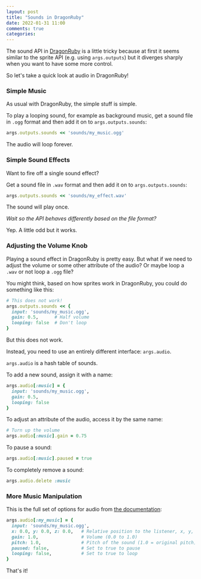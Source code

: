 ```yaml
---
layout: post
title: "Sounds in DragonRuby"
date: 2022-01-31 11:00
comments: true
categories: 
---
```


The sound API in [DragonRuby](https://dragonruby.itch.io/dragonruby-gtk) is a little tricky because at first it seems similar to the sprite API (e.g. using `args.outputs`) but it diverges sharply when you want to have some more control.

So let's take a quick look at audio in DragonRuby!

### Simple Music

As usual with DragonRuby, the simple stuff is simple.

To play a looping sound, for example as background music, get a sound file in `.ogg` format and then add it on to `args.outputs.sounds`:

```ruby
args.outputs.sounds << 'sounds/my_music.ogg'
```

The audio will loop forever.

### Simple Sound Effects

Want to fire off a single sound effect?

Get a sound file in `.wav` format and then add it on to `args.outputs.sounds`:

```ruby
args.outputs.sounds << 'sounds/my_effect.wav'
```

The sound will play once.

_Wait so the API behaves differently based on the file format?_

Yep. A little odd but it works.

### Adjusting the Volume Knob

Playing a sound effect in DragonRuby is pretty easy. But what if we need to adjust the volume or some other attribute of the audio? Or maybe loop a `.wav` or not loop a `.ogg` file?

You might think, based on how sprites work in DragonRuby, you could do something like this:

```ruby
# This does not work!
args.outputs.sounds << {
  input: 'sounds/my_music.ogg',
  gain: 0.5,      # Half volume
  looping: false  # Don't loop
}
```

But this does not work.

Instead, you need to use an entirely different interface: `args.audio`.

`args.audio` is a hash table of sounds.

To add a new sound, assign it with a name:

```ruby
args.audio[:music] = {
  input: 'sounds/my_music.ogg',
  gain: 0.5,
  looping: false
}
```

To adjust an attribute of the audio, access it by the same name:

```ruby
# Turn up the volume
args.audio[:music].gain = 0.75
```

To pause a sound:

```ruby
args.audio[:music].paused = true
```

To completely remove a sound:

```ruby
args.audio.delete :music
```

### More Music Manipulation

This is the full set of options for audio from [the documentation](http://docs.dragonruby.org/#--docs---gtk--args#audio-):

```ruby
args.audio[:my_music] = {
  input: 'sounds/my_music.ogg',
  x: 0.0, y: 0.0, z: 0.0,   # Relative position to the listener, x, y, z from -1.0 to 1.0
  gain: 1.0,                # Volume (0.0 to 1.0)
  pitch: 1.0,               # Pitch of the sound (1.0 = original pitch)
  paused: false,            # Set to true to pause
  looping: false,           # Set to true to loop
}
```

That's it!
